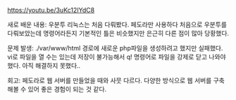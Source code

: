 https://youtu.be/3uKc12IYdC8

새로 배운 내용:
우분투 리눅스는 처음 다뤄봤다. 페도라만 사용하다 처음으로 우분투를 다뤄보았는데 명령어라든지 기본적인 틀은 비슷했지만 은근히 다른 점이 많아 당황했다.

문제 발생:
./var/www/html 경로에 새로운 php파일을 생성하려고 했지만 실패했다.
vi로 파일을 열 수는 있는데 저장이 불가능해서 q! 명령어로 파일을 강제로 닫고 나와야했다.
아직 해결하지 못했다..

회고:
페도라로 웹 서버를 만들었을 때와 사뭇 다르다.
다양한 방식으로 웹 서버를 구축해볼 수 있어 좋은 경험이 되는 것 같다.
